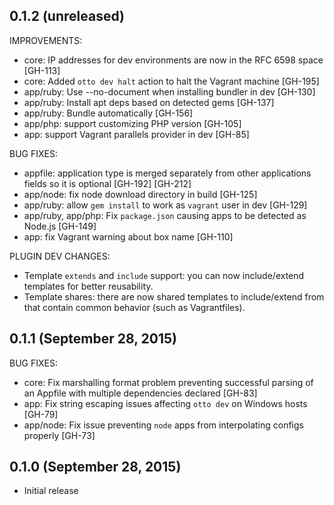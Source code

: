 ## 0.1.2 (unreleased)

IMPROVEMENTS:

 * core: IP addresses for dev environments are now in the RFC 6598 space [GH-113]
 * core: Added `otto dev halt` action to halt the Vagrant machine [GH-195]
 * app/ruby: Use --no-document when installing bundler in dev [GH-130]
 * app/ruby: Install apt deps based on detected gems [GH-137]
 * app/ruby: Bundle automatically [GH-156]
 * app/php: support customizing PHP version [GH-105]
 * app: support Vagrant parallels provider in dev [GH-85]

BUG FIXES:

 * appfile: application type is merged separately from other applications
     fields so it is optional [GH-192] [GH-212]
 * app/node: fix node download directory in build [GH-125]
 * app/ruby: allow `gem install` to work as `vagrant` user in dev [GH-129]
 * app/ruby, app/php: Fix `package.json` causing apps to be detected as Node.js [GH-149]
 * app: fix Vagrant warning about box name [GH-110]

PLUGIN DEV CHANGES:

 * Template `extends` and `include` support: you can now include/extend
     templates for better reusability.
 * Template shares: there are now shared templates to include/extend from
     that contain common behavior (such as Vagrantfiles).

## 0.1.1 (September 28, 2015)

BUG FIXES:

 * core: Fix marshalling format problem preventing successful parsing of an Appfile with multiple dependencies declared [GH-83]
 * app: Fix string escaping issues affecting `otto dev` on Windows hosts [GH-79]
 * app/node: Fix issue preventing `node` apps from interpolating configs properly [GH-73]

## 0.1.0 (September 28, 2015)

 * Initial release
